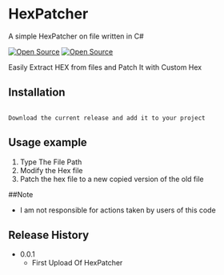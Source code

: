 # HexPatcher
 A simple HexPatcher on file written in C#


[![Open Source](https://img.shields.io/badge/OpenSource-Yes-green)](https://opensource.org/)
[![Open Source](https://img.shields.io/badge/Status-Active-green)](https://opensource.org/)



Easily Extract HEX from files and Patch It with Custom Hex 

## Installation
```

Download the current release and add it to your project

```

## Usage example
1) Type The File Path
2) Modify the Hex file
3) Patch the hex file to a new copied version of the old file


##Note
- I am not responsible for actions taken by users of this code

## Release History

* 0.0.1
    * First Upload Of HexPatcher







